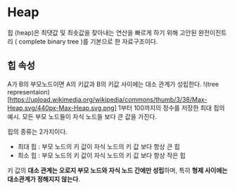 # Heap
힙 (heap)은 최댓값 및 최솟값을 찾아내는 연산을 빠르게 하기 위해 고안된 완전이진트리 ( complete binary tree )를 기본으로 한 자료구조이다. 

## 힙 속성 
A가 B의 부모노드이면 A의 키값과 B의 키값 사이에는 대소 관계가 성립한다. 
!(tree representaion)[https://upload.wikimedia.org/wikipedia/commons/thumb/3/38/Max-Heap.svg/440px-Max-Heap.svg.png]
1부터 100까지의 정수를 저장한 최대 힙의 예시.
모든 부모 노드들이 자식 노드들 보다 큰 값을 가진다. 

힙의 종류는 2가지이다. 
 - 최대 힙 : 부모 노드의 키 값이 자식 노드의 키 값 보다 항상 큰 힙 
 - 최소 힙 : 부모 노드의 키 값이 자식 노드의 키 값 보다 항상 작은 힙

 키 값의 **대소 관계는 오로지 부모 노드와 자식 노드 간에만 성립**하며, 특히 **형제 사이에는 대소관계가 정해지지 않는다**. 

 

